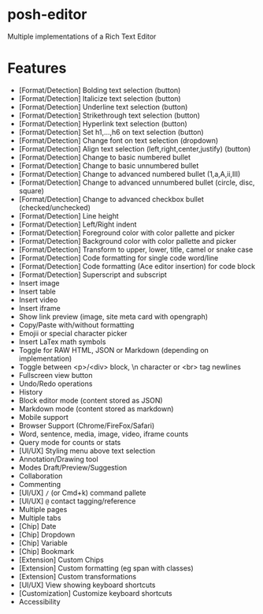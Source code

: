 # posh-editor
Multiple implementations of a Rich Text Editor


# Features
* [Format/Detection] Bolding text selection (button)
* [Format/Detection] Italicize text selection (button)
* [Format/Detection] Underline text selection (button)
* [Format/Detection] Strikethrough text selection (button)
* [Format/Detection] Hyperlink text selection (button)
* [Format/Detection] Set h1,...,h6 on text selection (button)
* [Format/Detection] Change font on text selection (dropdown)
* [Format/Detection] Align text selection (left,right,center,justify) (button)
* [Format/Detection] Change to basic numbered bullet
* [Format/Detection] Change to basic unnumbered bullet
* [Format/Detection] Change to advanced numbered bullet (1,a,A,ii,III)
* [Format/Detection] Change to advanced unnumbered bullet (circle, disc, square)
* [Format/Detection] Change to advanced checkbox bullet (checked/unchecked)
* [Format/Detection] Line height
* [Format/Detection] Left/Right indent
* [Format/Detection] Foreground color with color pallette and picker
* [Format/Detection] Background color with color pallette and picker
* [Format/Detection] Transform to upper, lower, title, camel or snake case
* [Format/Detection] Code formatting for single code word/line
* [Format/Detection] Code formatting (Ace editor insertion) for code block
* [Format/Detection] Superscript and subscript
* Insert image
* Insert table
* Insert video
* Insert iframe
* Show link preview (image, site meta card with opengraph)
* Copy/Paste with/without formatting
* Emojii or special character picker
* Insert LaTex math symbols
* Toggle for RAW HTML, JSON or Markdown (depending on implementation)
* Toggle between \<p\>/\<div\> block, \n character or \<br\> tag newlines
* Fullscreen view button
* Undo/Redo operations
* History
* Block editor mode (content stored as JSON)
* Markdown mode (content stored as markdown)
* Mobile support
* Browser Support (Chrome/FireFox/Safari)
* Word, sentence, media, image, video, iframe counts
* Query mode for counts or stats
* [UI/UX] Styling menu above text selection
* Annotation/Drawing tool
* Modes Draft/Preview/Suggestion
* Collaboration
* Commenting
* [UI/UX] `/` (or Cmd+k) command pallete 
* [UI/UX] `@` contact tagging/reference
* Multiple pages
* Multiple tabs
* [Chip] Date
* [Chip] Dropdown
* [Chip] Variable
* [Chip] Bookmark
* [Extension] Custom Chips
* [Extension] Custom formatting (eg span with classes)
* [Extension] Custom transformations
* [UI/UX] View showing keyboard shortcuts
* [Customization] Customize keyboard shortcuts
* Accessibility